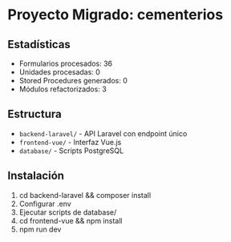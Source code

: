 # Proyecto Migrado: cementerios

## Estadísticas
- Formularios procesados: 36
- Unidades procesadas: 0
- Stored Procedures generados: 0
- Módulos refactorizados: 3

## Estructura
- `backend-laravel/` - API Laravel con endpoint único
- `frontend-vue/` - Interfaz Vue.js
- `database/` - Scripts PostgreSQL

## Instalación
1. cd backend-laravel && composer install
2. Configurar .env
3. Ejecutar scripts de database/
4. cd frontend-vue && npm install
5. npm run dev